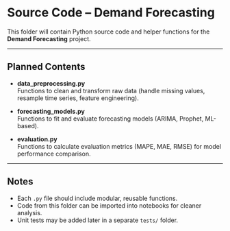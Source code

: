 # Source Code – Demand Forecasting

This folder will contain Python source code and helper functions for the **Demand Forecasting** project.

---

## Planned Contents

- **data_preprocessing.py**  
  Functions to clean and transform raw data (handle missing values, resample time series, feature engineering).

- **forecasting_models.py**  
  Functions to fit and evaluate forecasting models (ARIMA, Prophet, ML-based).

- **evaluation.py**  
  Functions to calculate evaluation metrics (MAPE, MAE, RMSE) for model performance comparison.

---

## Notes
- Each `.py` file should include modular, reusable functions.  
- Code from this folder can be imported into notebooks for cleaner analysis.  
- Unit tests may be added later in a separate `tests/` folder.
